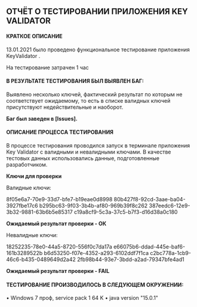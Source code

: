 ОТЧЁТ О ТЕСТИРОВАНИИ ПРИЛОЖЕНИЯ KEY VALIDATOR
-------------------------------------------------
#### КРАТКОЕ ОПИСАНИЕ ####

13.01.2021 было проведено функциональное тестирование приложения KeyValidator .

На тестирование затрачен 1 час

#### В РЕЗУЛЬТАТЕ ТЕСТИРОВАНИЯ БЫЛ ВЫЯВЛЕН БАГ: ####

Выявлено несколько ключей, фактический результат по которым не соответствует ожидаемому,
то есть в списке валидных ключей присутствуют недействительные и наоборот.

**Баг был заведен в [Issues].**

#### ОПИСАНИЕ ПРОЦЕССА ТЕСТИРОВАНИЯ ####

В процессе тестирования проводился запуск в терминале приложения Key Validator с валидными и невалидными 
ключами. В качестве тестовых данных использовались данные, подготовленные разработчиком.

**Ключи для проверки**

Валидные ключи:

8f05e6a7-70e9-33d7-bfe7-b19eae0d8998
80b427f8-92cd-3aae-ba04-3927fbe17c6
b295bc63-9f03-3b4b-af80-969b39f8c262
387eedc6-12e9-3b32-9881-63b6b5e85317
c19a8cf9-5c3a-37c5-b7f3-d16d38a0c180

**Ожидаемый результат проверки - ОК**

Невалидные ключи:

18252235-78e0-44a5-8720-556f0c7da17a
e66075b6-ddad-445e-baf6-161b3289522b
b6d53250-f07e-4352-a293-6102ddf7f1ca
c2bc778a-1cb9-46c6-b435-0489649d2a42
2fb98b44-93e7-3bdd-a2ad-79347bfe4ad1

**Ожидаемый результат проверки - FAIL**

#### ТЕСТИРОВАНИЕ ПРОИЗВОДИЛОСЬ В СЛЕДУЮЩЕМ ОКРУЖЕНИИ: ####

• Windows 7 проф, service pack 1 64 K
• java version "15.0.1"


